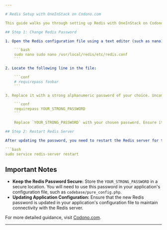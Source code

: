 ```yaml
---

# Redis Setup with OneInStack on Codono.com

This guide walks you through setting up Redis with OneInStack on Codono.com. Once the setup is complete, you'll need to securely store a Redis password for future use.

## Step 1: Change Redis Password

1. Open the Redis configuration file using a text editor (such as nano):

    ```bash
    sudo nano sudo nano /usr/local/redis/etc/redis.conf
    ```

2. Locate the following line in the file:

    ```conf
    # requirepass foobar
    ```

3. Replace it with a strong alphanumeric password of your choice. Uncomment the line by removing the `#` at the beginning:

    ```conf
    requirepass YOUR_STRONG_PASSWORD
    ```

    Replace `YOUR_STRONG_PASSWORD` with your chosen password. Ensure it's a strong, alphanumeric password.

## Step 2: Restart Redis Server

After updating the password, you need to restart the Redis server for the changes to take effect:

```bash
sudo service redis-server restart
```

## Important Notes

- **Keep the Redis Password Secure:** Store the `YOUR_STRONG_PASSWORD` in a secure location. You will need to use this password in your application's configuration file, such as `codebase/pure_config.php`.
- **Updating Application Configuration:** Ensure that the new Redis password is updated in your application's configuration file to maintain connectivity with the Redis server.

For more detailed guidance, visit [Codono.com](https://codono.com).

---
```

